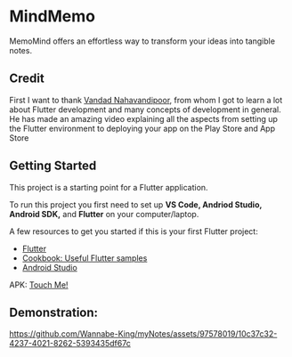 # MindMemo
MemoMind offers an effortless way to transform your ideas into tangible notes. 

## Credit
First I want to thank [Vandad Nahavandipoor](https://www.youtube.com/watch?v=VPvVD8t02U8), from whom I got to learn a lot about Flutter development and many concepts of development in general. He has made an amazing video explaining all the aspects from setting up the Flutter environment to deploying your app on the Play Store and App Store 


## Getting Started
This project is a starting point for a Flutter application.

To run this project you first need to set up **VS Code, Andriod Studio, Android SDK,** and **Flutter** on your computer/laptop.

A few resources to get you started if this is your first Flutter project:

- [Flutter](https://docs.flutter.dev/get-started/codelab)
- [Cookbook: Useful Flutter samples](https://docs.flutter.dev/cookbook)
- [Android Studio](https://developer.android.com/studio)

APK: [Touch Me!](https://drive.google.com/file/d/1XvQi0bHNuhJqpXPt8zU0cQc9zSHnPKJH/view?usp=drive_link)

## Demonstration:

https://github.com/Wannabe-King/myNotes/assets/97578019/10c37c32-4237-4021-8262-5393435df67c

